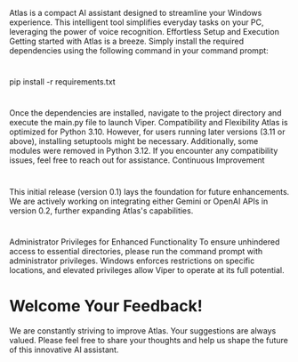 
Atlas is a compact AI assistant designed to streamline your Windows experience. This intelligent tool simplifies everyday tasks on your PC, leveraging the power of voice recognition.
Effortless Setup and Execution
Getting started with Atlas is a breeze. Simply install the required dependencies using the following command in your command prompt:
# 
pip install -r requirements.txt
# 
Once the dependencies are installed, navigate to the project directory and execute the main.py file to launch Viper.
Compatibility and Flexibility
Atlas is optimized for Python 3.10. However, for users running later versions (3.11 or above), installing setuptools might be necessary. Additionally, some modules were removed in Python 3.12. If you encounter any compatibility issues, feel free to reach out for assistance.
Continuous Improvement
#
This initial release (version 0.1) lays the foundation for future enhancements. We are actively working on integrating either Gemini or OpenAI APIs in version 0.2, further expanding Atlas's capabilities.

# 
Administrator Privileges for Enhanced Functionality
To ensure unhindered access to essential directories, please run the command prompt with administrator privileges. Windows enforces restrictions on specific locations, and elevated privileges allow Viper to operate at its full potential.

# Welcome Your Feedback!
We are constantly striving to improve Atlas. Your suggestions are always valued. Please feel free to share your thoughts and help us shape the future of this innovative AI assistant.
